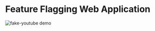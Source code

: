 # Feature Flagging Web Application

![fake-youtube demo](https://media.giphy.com/media/v1.Y2lkPTc5MGI3NjExZzB4M2o2c2lscG5sZ3pxazE1M2JjZWlsMGljYjRhNmVya2o3NDFqbSZlcD12MV9pbnRlcm5hbF9naWZfYnlfaWQmY3Q9Zw/xHoxi8pkiGMDBtnbC8/giphy.gif)
